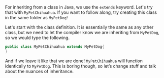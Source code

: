 For inheriting from a class in Java, we use the `extends` keyword. Let's try that with `MyPetChihuahua`. If you want to follow along, try creating this class in the same folder as `MyPetDog`!

Let's start with the class definition. It is essentially the same as any other class, but we need to let the compiler know we are inheriting from `MyPetDog`, so we would type the following.

```java
public class MyPetChihuahua extends MyPetDog{
}
```

And if we leave it like that we are done! `MyPetChihuahua` will function identically to `MyPetDog`. This is boring though, so let’s change stuff and talk about the nuances of inheritance.
